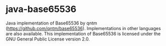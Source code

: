 # java-base65536
Java implementation of Base65536 by qntm (https://github.com/qntm/base65536).
Implementations in other languages are also available.
This implementation of Base65536 is licensed under the GNU General Public License version 2.0.
